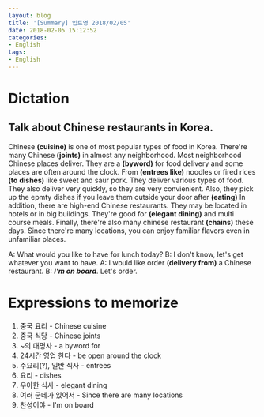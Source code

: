 ```yaml
---
layout: blog
title: '[Summary] 입트영 2018/02/05'
date: 2018-02-05 15:12:52
categories:
- English
tags:
- English
---
```


# Dictation
## Talk about Chinese restaurants in Korea.
Chinese **(cuisine)** is one of most popular types of food in Korea. There're many Chinese **(joints)** in almost any neighborhood. Most neighborhood Chinese places deliver. They are a **(byword)** for food delivery and some places are often around the clock. From **(entrees like)** noodles or fired rices **(to dishes)** like sweet and saur pork. They deliver various types of food. They also deliver very quickly, so they are very convienient. Also, they pick up the epmty dishes if you leave them outside your door after **(eating)** In addition, there are high-end Chinese restaurants. They may be located in hotels or in big buildings. They're good for **(elegant dining)** and multi course meals. Finally, there're also many chinese restaurant **(chains)** these days. Since there're many locations, you can enjoy familiar flavors even in unfamiliar places.

A: What would you like to have for lunch today?
B: I don't know, let's get whatever you want to have.
A: I would like order **(delivery from)** a Chinese restaurant.
B: ***I'm on board***. Let's order.

# Expressions to memorize
1. 중국 요리 - Chinese cuisine
2. 중국 식당 - Chinese joints
3. ~의 대명사 - a byword for
4. 24시간 영업 한다 - be open around the clock
5. 주요리(?), 일반 식사 - entrees
6. 요리 - dishes
7. 우아한 식사 - elegant dining
8. 여러 군데가 있어서 - Since there are many locations
9. 찬성이야 - I'm on board